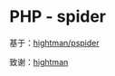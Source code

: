 PHP - spider
===================

基于：[hightman/pspider](https://github.com/hightman/pspider)  

致谢：[hightman](https://github.com/hightman)